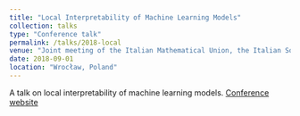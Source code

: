 ```yaml
---
title: "Local Interpretability of Machine Learning Models"
collection: talks
type: "Conference talk"
permalink: /talks/2018-local
venue: "Joint meeting of the Italian Mathematical Union, the Italian Society of Industrial and Applied Mathematics and the Polish Mathematical Society"
date: 2018-09-01
location: "Wrocław, Poland"
---
```


A talk on local interpretability of machine learning models.
[Conference website](http://umi-simai.ptm.org.pl/)
